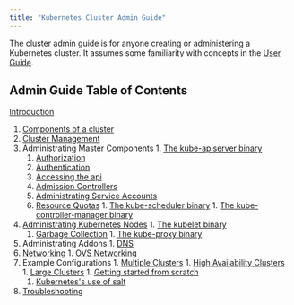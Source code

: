 ```yaml
---
title: "Kubernetes Cluster Admin Guide"
---
```

The cluster admin guide is for anyone creating or administering a Kubernetes cluster.
It assumes some familiarity with concepts in the [User Guide](../user-guide/README).

## Admin Guide Table of Contents

[Introduction](introduction)

1. [Components of a cluster](cluster-components)
  1. [Cluster Management](cluster-management)
  1. Administrating Master Components
    1. [The kube-apiserver binary](kube-apiserver)
      1. [Authorization](authorization)
      1. [Authentication](authentication)
      1. [Accessing the api](accessing-the-api)
      1. [Admission Controllers](admission-controllers)
      1. [Administrating Service Accounts](service-accounts-admin)
      1. [Resource Quotas](resource-quota)
    1. [The kube-scheduler binary](kube-scheduler)
    1. [The kube-controller-manager binary](kube-controller-manager)
  1. [Administrating Kubernetes Nodes](node)
    1. [The kubelet binary](kubelet)
      1. [Garbage Collection](garbage-collection)
    1. [The kube-proxy binary](kube-proxy)
  1. Administrating Addons
    1. [DNS](dns)
  1. [Networking](networking)
    1. [OVS Networking](ovs-networking)
  1. Example Configurations
    1. [Multiple Clusters](multi-cluster)
    1. [High Availability Clusters](high-availability)
    1. [Large Clusters](cluster-large)
    1. [Getting started from scratch](../getting-started-guides/scratch)
      1. [Kubernetes's use of salt](salt)
  1. [Troubleshooting](cluster-troubleshooting)